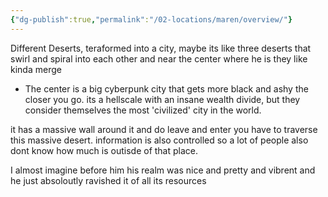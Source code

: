 ```yaml
---
{"dg-publish":true,"permalink":"/02-locations/maren/overview/"}
---
```


Different Deserts, teraformed into a city, maybe its like three deserts that swirl and spiral into each other and near the center where he is they like kinda merge

- The center is a big cyberpunk city that gets more black and ashy the closer you go. its a hellscale with an insane wealth divide, but they consider themselves the most 'civilized' city in the world.  

it has a massive wall around it and do leave and enter you have to traverse this massive desert. information is also controlled so a lot of people also dont know how much is outisde of that place.


I almost imagine before him his realm was nice and pretty and vibrent and he just absoloutly ravished it of all its resources